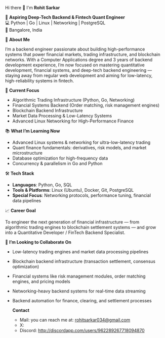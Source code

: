 Hi there 👋 I'm **Rohit Sarkar**

  🎯 **Aspiring Deep-Tech Backend & Fintech Quant Engineer**\
  💻 Python | Go | Linux | Networking | PostgreSQL\
  📍 Bangalore, India

🚀 **About Me**

I’m a backend engineer passionate about building high-performance systems that power financial markets, trading infrastructure, and blockchain networks.
With a Computer Applications degree and 3 years of backend development experience, I’m now focused on mastering quantitative development, financial systems, and deep-tech backend engineering — staying away from regular web development and aiming for low-latency, high-reliability systems in fintech.

📌 **Current Focus**
- Algorithmic Trading Infrastructure (Python, Go, Networking)
- Financial Systems Backend (Order matching, risk management engines)
- Blockchain Backend Infrastructure
- Market Data Processing & Low-Latency Systems
- Advanced Linux Networking for High-Performance Finance

📚 **What I’m Learning Now**
- Advanced Linux systems & networking for ultra-low-latency trading
- Quant finance fundamentals: derivatives, risk models, and market microstructure
- Database optimization for high-frequency data
- Concurrency & parallelism in Go and Python

🛠 **Tech Stack**

- **Languages**: Python, Go, SQL
- **Tools & Platforms**: Linux (Ubuntu), Docker, Git, PostgreSQL
- **Special Focus**: Networking protocols, performance tuning, financial data pipelines

📈 **Career Goal**

To engineer the next generation of financial infrastructure — from algorithmic trading engines to blockchain settlement systems — and grow into a Quantitative Developer / FinTech Backend Specialist.

🤝 **I’m Looking to Collaborate On**
- Low-latency trading engines and market data processing pipelines
- Blockchain backend infrastructure (transaction settlement, consensus optimization)
- Financial systems like risk management modules, order matching engines, and pricing models
- Networking-heavy backend systems for real-time data streaming
- Backend automation for finance, clearing, and settlement processes

  **Contact**
  - Mail: you can reach me at: rohitsarkar034@gmail.com
  - X:
  - Discord: http://discordapp.com/users/962289267718094870

<!--
- 👋 Hi, I’m @rohit250799, a Software Developer
- 👀 I’m interested in exploring more about Quant Developement roles with Python, Linux, Networking in the Financial Engineering Domainc.
- 🌱 I’m currently working on Golang.

- 💞️ I’m looking to collaborate on challenging projects with any tech stack - doesn't matter.
- 📫 Anyone can reach me at: rohitsarkar034@gmail.com
-->
<!---
rohit250799/rohit250799 is a ✨ special ✨ repository because its `README.md` (this file) appears on your GitHub profile.
You can click the Preview link to take a look at your changes.
--->

